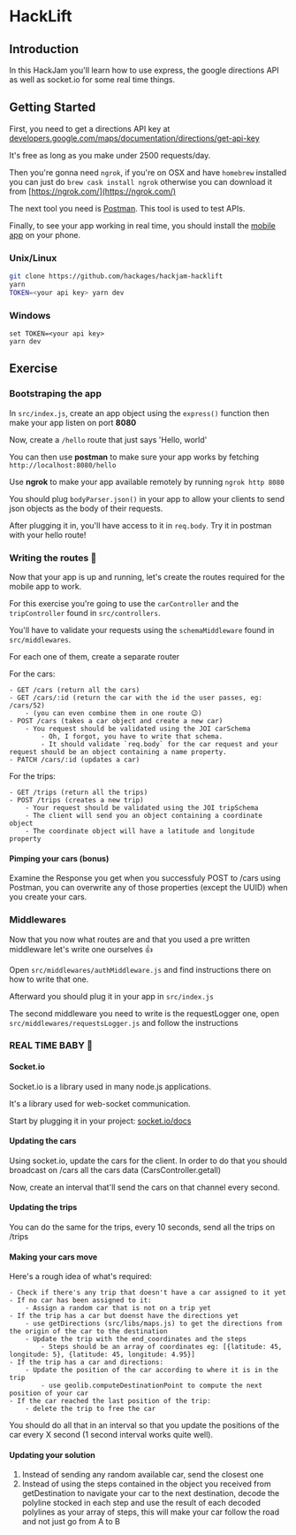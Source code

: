 # HackLift
## Introduction
In this HackJam you'll learn how to use express, the google directions API as well as socket.io for some real time things.

## Getting Started
First, you need to get a directions API key at [developers.google.com/maps/documentation/directions/get-api-key](https://developers.google.com/maps/documentation/directions/get-api-key)

It's free as long as you make under 2500 requests/day.

Then you're gonna need `ngrok`, if you're on OSX and have `homebrew` installed you can just do `brew cask install ngrok` otherwise you can download it from [https://ngrok.com/](https://ngrok.com/)

The next tool you need is [Postman](https://www.getpostman.com/). This tool is used to test APIs.

Finally, to see your app working in real time, you should install the [mobile app](https://expo.io/@nauktis/hacklift) on your phone.

### Unix/Linux
```Bash
git clone https://github.com/hackages/hackjam-hacklift
yarn
TOKEN=<your api key> yarn dev
```

### Windows
```Batch
set TOKEN=<your api key>
yarn dev
```

## Exercise
### Bootstraping the app
In `src/index.js`, create an app object using the `express()` function then make your app listen on port __8080__

Now, create a `/hello` route that just says 'Hello, world'

You can then use __postman__ to make sure your app works by fetching `http://localhost:8080/hello`

Use __ngrok__ to make your app available remotely by running `ngrok http 8080`

You should plug `bodyParser.json()` in your app to allow your clients to send json objects as the body of their requests.

After plugging it in, you'll have access to it in `req.body`. Try it in postman with your hello route! 

### Writing the routes 🚕
Now that your app is up and running, let's create the routes required for the mobile app to work.

For this exercise you're going to use the `carController` and the `tripController` found in `src/controllers`.

You'll have to validate your requests using the `schemaMiddleware` found in `src/middlewares`.

For each one of them, create a separate router

For the cars:

    - GET /cars (return all the cars)
    - GET /cars/:id (return the car with the id the user passes, eg: /cars/52)
        - (you can even combine them in one route 😉)
    - POST /cars (takes a car object and create a new car)
        - You request should be validated using the JOI carSchema
            - Oh, I forgot, you have to write that schema.
            - It should validate `req.body` for the car request and your request should be an object containing a name property.
    - PATCH /cars/:id (updates a car)


For the trips:

    - GET /trips (return all the trips)
    - POST /trips (creates a new trip)
        - Your request should be validated using the JOI tripSchema
        - The client will send you an object containing a coordinate object
        - The coordinate object will have a latitude and longitude property

#### Pimping your cars (bonus)
Examine the Response you get when you successfuly POST to /cars using Postman, you can overwrite any of those properties (except the UUID) when you create your cars. 


### Middlewares
Now that you now what routes are and that you used a pre written middleware let's write one ourselves 👍

Open `src/middlewares/authMiddleware.js` and find instructions there on how to write that one.

Afterward you should plug it in your app in `src/index.js` 

The second middleware you need to write is the requestLogger one, open `src/middlewares/requestsLogger.js` and follow the instructions

### REAL TIME BABY 🎉
#### Socket.io
Socket.io is a library used in many node.js applications.

It's a library used for web-socket communication.

Start by plugging it in your project: [socket.io/docs](https://socket.io/docs/)

#### Updating the cars
Using socket.io, update the cars for the client. In order to do that you should broadcast on /cars all the cars data (CarsController.getall)

Now, create an interval that'll send the cars on that channel every second.

#### Updating the trips
You can do the same for the trips, every 10 seconds, send all the trips on /trips

#### Making your cars move
Here's a rough idea of what's required:

    - Check if there's any trip that doesn't have a car assigned to it yet
    - If no car has been assigned to it:
        - Assign a random car that is not on a trip yet
    - If the trip has a car but doenst have the directions yet
        - use getDirections (src/libs/maps.js) to get the directions from the origin of the car to the destination
        - Update the trip with the end_coordinates and the steps
            - Steps should be an array of coordinates eg: [{latitude: 45, longitude: 5}, {latitude: 45, longitude: 4.95}]   
    - If the trip has a car and directions:
        - Update the position of the car according to where it is in the trip
            - use geolib.computeDestinationPoint to compute the next position of your car
    - If the car reached the last position of the trip:
        - delete the trip to free the car

You should do all that in an interval so that you update the positions of the car every X second (1 second interval works quite well).


#### Updating your solution
1. Instead of sending any random available car, send the closest one
2. Instead of using the steps contained in the object you received from getDestination to navigate your car to the next destination, decode the polyline stocked in each step and use the result of each decoded polylines as your array of steps, this will make your car follow the road and not just go from A to B
